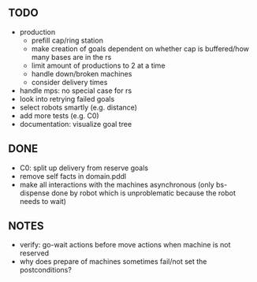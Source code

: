 ## TODO
* production
  * prefill cap/ring station
  * make creation of goals dependent on whether cap is buffered/how many bases are in the rs
  * limit amount of productions to 2 at a time
  * handle down/broken machines
  * consider delivery times
* handle mps: no special case for rs
* look into retrying failed goals
* select robots smartly (e.g. distance)
* add more tests (e.g. C0)
* documentation: visualize goal tree

## DONE
* C0: split up delivery from reserve goals
* remove self facts in domain.pddl
* make all interactions with the machines asynchronous (only bs-dispense done by
robot which is unproblematic because the robot needs to wait)

## NOTES
* verify: go-wait actions before move actions when machine is not reserved
* why does prepare of machines sometimes fail/not set the postconditions?
